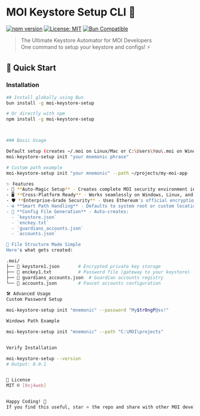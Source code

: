 # MOI Keystore Setup CLI 🔐

[![npm version](https://img.shields.io/badge/dynamic/json?color=success&label=version&query=version&url=https%3A%2F%2Fraw.githubusercontent.com%2Fyourusername%2Fmoi-keystore-setup%2Fmain%2Fpackage.json)](https://www.npmjs.com/package/moi-keystore-setup)
[![License: MIT](https://img.shields.io/badge/License-MIT-yellow.svg)](https://opensource.org/licenses/MIT)
[![Bun Compatible](https://img.shields.io/badge/Bun-%F0%9F%8D%90-ff69b4)](https://bun.sh)

> The Ultimate Keystore Automator for MOI Developers  
> One command to setup your keystore and configs! ⚡️


## 🚀 Quick Start

### Installation
```bash
## Install globally using Bun
bun install -g moi-keystore-setup

# Or directly with npm
npm install -g moi-keystore-setup



### Basic Usage

Default setup (creates ~/.moi on Linux/Mac or C:\Users\You\.moi on Windows)
moi-keystore-setup init "your mnemonic phrase"

# Custom path example
moi-keystore-setup init "your mnemonic" --path ~/projects/my-moi-app

✨ Features
- 🔄 **Auto-Magic Setup** - Creates complete MOI security environment in one command
- 🖥️ **Cross-Platform Ready** - Works seamlessly on Windows, Linux, and macOS
- 🛡️ **Enterprise-Grade Security** - Uses Ethereum's official encryption standards
- ⚙️ **Smart Path Handling** - Defaults to system root or custom locations
- 📁 **Config File Generation** - Auto-creates:
  - `keystore.json`
  - `enckey.txt`
  - `guardians_accounts.json`
  - `accounts.json`

📂 File Structure Made Simple
Here's what gets created:

.moi/
├── 📄 keystore1.json       # Encrypted private key storage
├── 📄 enckey1.txt          # Password file (gateway to your keystore)
├── 📄 guardians_accounts.json  # Guardian accounts registry
└── 📄 accounts.json        # Faucet accounts configuration

🛠️ Advanced Usage
Custom Password Setup

moi-keystore-setup init "mnemonic" --password "My$tr0ngP@ss!"

Windows Path Example

moi-keystore-setup init "mnemonic" --path "C:\MOI\projects"


Verify Installation

moi-keystore-setup --version
# Output: 0.0.1


📜 License
MIT © [0xj4web]


Happy Coding! 🎉
If you find this useful, star ⭐️ the repo and share with other MOI developers!